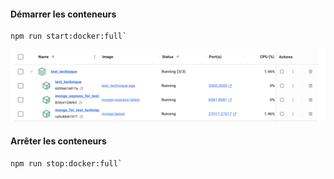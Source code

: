 

#### Démarrer les conteneurs
```
npm run start:docker:full`
```

![alt text](image.png)


#### Arrêter les conteneurs
```
npm run stop:docker:full`
```
